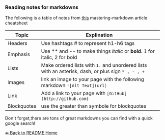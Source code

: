 ### Reading notes for markdowns

The following is a table of notes from [this](https://guides.github.com/features/mastering-markdown/) mastering-markdown article cheatsheet


Topic | Explination
------------ | -------------
Headers | Use hashtags # to represent h1-h6 tags
Emphasis | Use ** and -- to make things *italic* or **bold**. 1 for italic, 2 for bold
Lists | Make ordered lists with `1.` and unordered lists with an asterisk, dash, or plus sign `* , - , +`
Images | link an image to your page with the following markdown `![Alt Text](url)`
Link | Add a link to your page with `[GitHub](http://github.com)`
Blockquotes | use the greater than symbole for blockquotes

Don't forget,there are tons of great markdowns you can find with a quick google search! 

[⬅ Back to README Home](README.md)
